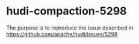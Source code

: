 # hudi-compaction-5298
The purpose is to reproduce the issue described in https://github.com/apache/hudi/issues/5298
